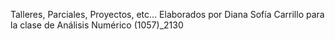 Talleres, Parciales, Proyectos, etc... Elaborados por Diana Sofía Carrillo para la clase de Análisis Numérico (1057)_2130
